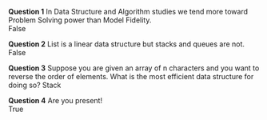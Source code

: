 **Question 1**
In Data Structure and Algorithm studies we tend more toward Problem Solving power than Model Fidelity.   
False 
 
**Question 2**
List is a linear data structure but stacks and queues are not.
False
 
**Question 3**
Suppose you are given an array of n characters and you want to reverse the order of elements. What is the most efficient data structure for doing so?
Stack 
 
**Question 4**
Are you present!  
True
 

